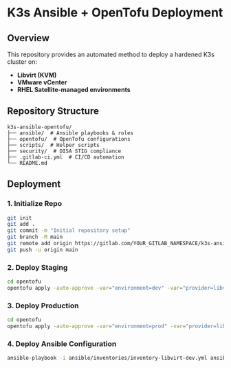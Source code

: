 # K3s Ansible + OpenTofu Deployment

## Overview
This repository provides an automated method to deploy a hardened K3s cluster on:
- **Libvirt (KVM)**
- **VMware vCenter**
- **RHEL Satellite-managed environments**

## Repository Structure
```
k3s-ansible-opentofu/
├── ansible/  # Ansible playbooks & roles
├── opentofu/  # OpenTofu configurations
├── scripts/  # Helper scripts
├── security/  # DISA STIG compliance
├── .gitlab-ci.yml  # CI/CD automation
└── README.md
```

## Deployment
### **1. Initialize Repo**
```bash
git init
git add .
git commit -m "Initial repository setup"
git branch -M main
git remote add origin https://gitlab.com/YOUR_GITLAB_NAMESPACE/k3s-ansible-opentofu.git
git push -u origin main
```

### **2. Deploy Staging**
```bash
cd opentofu
opentofu apply -auto-approve -var="environment=dev" -var="provider=libvirt"
```

### **3. Deploy Production**
```bash
cd opentofu
opentofu apply -auto-approve -var="environment=prod" -var="provider=libvirt"
```

### **4. Deploy Ansible Configuration**
```bash
ansible-playbook -i ansible/inventories/inventory-libvirt-dev.yml ansible/playbooks/site.yml
```
